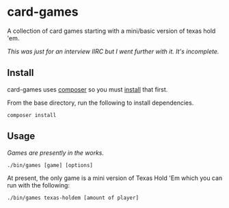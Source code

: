card-games
==========
A collection of card games starting with a mini/basic version of texas hold 'em.

_This was just for an interview IIRC but I went further with it. It's incomplete._

Install
-------
card-games uses [composer](https://getcomposer.org/) so you must [install](https://getcomposer.org/doc/00-intro.md#installation-linux-unix-osx) that first.
 
From the base directory, run the following to install dependencies.
```
composer install
```

Usage
-----
*Games are presently in the works.*

```
./bin/games [game] [options]
```

At present, the only game is a mini version of Texas Hold 'Em which you can run with the following:

```
./bin/games texas-holdem [amount of player]
```

